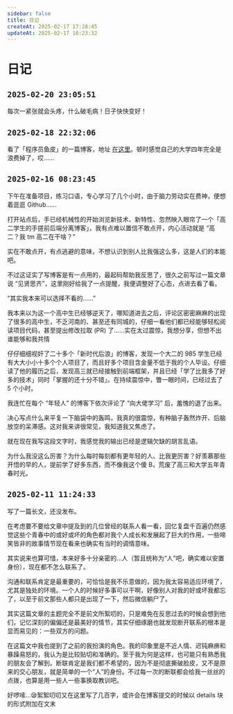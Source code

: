 ```yaml
---
sidebar: false
title: 日记
createAt: 2025-02-17 17:28:45
updateAt: 2025-02-17 18:23:32
---
```


# 日记

## `2025-02-20 23:05:51`

每次一紧张就会头疼，什么破毛病！日子快快变好！

## `2025-02-18 22:32:06`

看了「程序员鱼皮」的一篇博客，地址 [在这里](https://www.codefather.cn/post/1815179408534896642#heading-0)。顿时感觉自己的大学四年完全是浪费掉了，哎……

## `2025-02-16 08:23:45`

下午在准备项目，练习口语，专心学习了几个小时，由于脑力劳动实在费神，便想着逛逛 Github……  

打开站点后，手已经机械性的开始浏览新技术、新特性、忽然映入眼帘了一个「高二学生的手搓前后端分离博客」，我有点难以置信不敢点开，内心活动就是 “高二？我 tm 高二在干啥？”  

实在不敢点开，有点逃避的意味，不想认识到别人比我强这么多，这是人们的本能吧。  

不过这证实了写博客是有一点用的，最起码帮助我反思了，很久之前写过一篇文章说 “见贤思齐”，这里刚好给我了一点提醒，我便调整好了心态，点进去看了看。  

“其实我本来可以选择不看的……”  

我本来以为这一个高中生已经够逆天了，哪知道进去之后，评论区密密麻麻的出现了很多的高中生，不乏河南的、甚至还有同城的，仔细一看他们都已经能够轻松阅读项目代码，甚至提出修改拉取 (PR) 了……实在太过震惊，我想分享，但想不出谁能够和我共情  

仔仔细细视奸了二十多个「新时代后浪」的博客，发现一个大二的 985 学生已经有大大小小十多个个人项目了，而且好多个项目含金量不低于我的个人毕设。仔细读了他的履历之后，发现高三就已经接触到前端框架，并且已经「学了比我多了好多的技术」同时「掌握的还十分不错」。在持续震惊中，瞥一眼时间，已经过去了 5 个小时。  

我连忙在每个 “年轻人” 的博客下依次评论了 “向大佬学习” 后，羞愧的退了出来。  

决心写点什么来平复一下脑袋中的轰鸣，我真的很震惊，有种脑子轰然炸开、后脑放空的呆滞感。这对我来讲很常见，我知道我又焦虑了。  

就在现在我写这段文字时，我感觉我的输出已经是逻辑欠缺的胡言乱语。  

为什么我没这么厉害？为什么每时每刻都有更年轻的人、比我更厉害？好羡慕那些开悟的早的人，提前学了好多东西，而不像我这个傻 B，荒废了高三和大学五年青春时光。

## `2025-02-11 11:24:33`

写了一篇长文，还没发布。

在考虑要不要给文章中提及到的几位曾经的联系人看一看，回忆复盘千百遍仍然感觉这些个青春中的或好或坏的角色都对我个人成长和发展起了巨大的作用，一些啼笑皆非的故事情节现在看来也确实有当时的调情意味。

其实说来也算可惜，本来好多十分亲密的…人（暂且统称为“人”吧，确实难以安置身份），现在都不怎么联系了。

沟通和联系肯定是最重要的，可恰恰是我不乐意做的，因为我太容易适应环境了，尤其是独处的环境。一个人的时候好多事可以干啊，好像别人对我的好或坏我都忘了，以至于前文那些人都只是出现了一下，然后微信躺尸了。

其实这篇文章的主题完全不是前文所絮叨的，只是难免在反思过去的时候会想到他们，记忆深刻的偏偏还是最美好的情节，其实仔细琢磨也就发现断开联系的根本是显而易见的：一些双方的问题。

在这篇文中我也提到了之前的我扮演的角色。我的印象里是不近人情、迟钝麻痹和暴躁易怒的，我认为是比较贴切和准确的。至于我为何是这样，也可能只有熟悉我的朋友会了解到。断联肯定是我们都不希望的，因为不是彻底撕破脸皮，又不是原来的交心朋友，就是简单的一个“人”的身份。不过每一次的断联都会给我一丝丝的点拨，也算是用一些人一些事换取教训吧。

好啰嗦…😪絮絮叨叨又在这里写了几百字，或许会在博客提交的时候以 details 块 的形式附加在文末